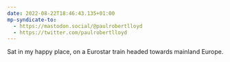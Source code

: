```yaml
---
date: 2022-08-22T18:46:43.135+01:00
mp-syndicate-to:
  - https://mastodon.social/@paulrobertlloyd
  - https://twitter.com/paulrobertlloyd
---
```

Sat in my happy place, on a Eurostar train headed towards mainland Europe.
